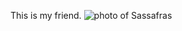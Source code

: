 This is my friend.
![photo of Sassafras](https://github.com/pwflint/markdown-portfolio/blob/793b7b5266b6fee329be6e7a4edb46ca0da33462/Miss_Sassafrass.JPG)
